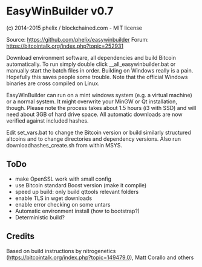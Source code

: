 EasyWinBuilder v0.7
===============
(c) 2014-2015 phelix / blockchained.com - MIT license

Source: https://github.com/phelix/easywinbuilder
Forum: https://bitcointalk.org/index.php?topic=252931

Download environment software, all dependencies and build Bitcoin automatically. To run simply double click __all_easywinbuilder.bat or manually start the batch files in order. Building on Windows really is a pain. Hopefully this saves people some trouble. Note that the official Windows binaries are cross compiled on Linux.

EasyWinBuilder can run on a mint windows system (e.g. a virtual machine) or a normal system. It might overwrite your MinGW or Qt installation, though. Please note the process takes about 1.5 hours (i3 with SSD) and will need about 3GB of hard drive space. All automatic downloads are now verified against included hashes.

Edit set_vars.bat to change the Bitcoin version or build similarly structured altcoins and to change directories and dependency versions. Also run downloadhashes_create.sh from within MSYS.

ToDo
-----
* make OpenSSL work with small config
* use Bitcoin standard Boost version (make it compile)
* speed up build: only build qttools relevant folders
* enable TLS in wget downloads
* enable error checking on some untars
* Automatic environment install (how to bootstrap?)
* Deterministic build?

Credits
-------
Based on build instructions by nitrogenetics (https://bitcointalk.org/index.php?topic=149479.0), Matt Corallo and others
